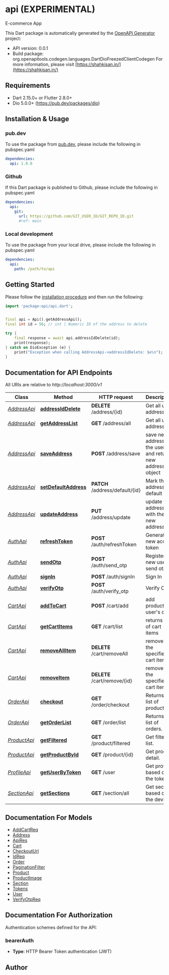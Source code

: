 # api (EXPERIMENTAL)
E-commerce App

This Dart package is automatically generated by the [OpenAPI Generator](https://openapi-generator.tech) project:

- API version: 0.0.1
- Build package: org.openapitools.codegen.languages.DartDioFreezedClientCodegen
For more information, please visit [https://shahkisan.in/](https://shahkisan.in/)

## Requirements

* Dart 2.15.0+ or Flutter 2.8.0+
* Dio 5.0.0+ (https://pub.dev/packages/dio)

## Installation & Usage

### pub.dev
To use the package from [pub.dev](https://pub.dev), please include the following in pubspec.yaml
```yaml
dependencies:
  api: 1.0.0
```

### Github
If this Dart package is published to Github, please include the following in pubspec.yaml
```yaml
dependencies:
  api:
    git:
      url: https://github.com/GIT_USER_ID/GIT_REPO_ID.git
      #ref: main
```

### Local development
To use the package from your local drive, please include the following in pubspec.yaml
```yaml
dependencies:
  api:
    path: /path/to/api
```

## Getting Started

Please follow the [installation procedure](#installation--usage) and then run the following:

```dart
import 'package:api/api.dart';


final api = Api().getAddressApi();
final int id = 56; // int | Numeric ID of the address to delete

try {
    final response = await api.addressIdDelete(id);
    print(response);
} catch on DioException (e) {
    print("Exception when calling AddressApi->addressIdDelete: $e\n");
}

```

## Documentation for API Endpoints

All URIs are relative to *http://localhost:3000/v1*

Class | Method | HTTP request | Description
------------ | ------------- | ------------- | -------------
[*AddressApi*](doc/AddressApi.md) | [**addressIdDelete**](doc/AddressApi.md#addressiddelete) | **DELETE** /address/{id} | Get all user addresses
[*AddressApi*](doc/AddressApi.md) | [**getAddressList**](doc/AddressApi.md#getaddresslist) | **GET** /address/all | Get all user addresses
[*AddressApi*](doc/AddressApi.md) | [**saveAddress**](doc/AddressApi.md#saveaddress) | **POST** /address/save | save new address for the user and return new address object
[*AddressApi*](doc/AddressApi.md) | [**setDefaultAddress**](doc/AddressApi.md#setdefaultaddress) | **PATCH** /address/default/{id} | Mark the address as default
[*AddressApi*](doc/AddressApi.md) | [**updateAddress**](doc/AddressApi.md#updateaddress) | **PUT** /address/update | update the address with the new address
[*AuthApi*](doc/AuthApi.md) | [**refreshToken**](doc/AuthApi.md#refreshtoken) | **POST** /auth/refreshToken | Generate new access token
[*AuthApi*](doc/AuthApi.md) | [**sendOtp**](doc/AuthApi.md#sendotp) | **POST** /auth/send_otp | Register new user &amp; send otp
[*AuthApi*](doc/AuthApi.md) | [**signIn**](doc/AuthApi.md#signin) | **POST** /auth/signIn | Sign In
[*AuthApi*](doc/AuthApi.md) | [**verifyOtp**](doc/AuthApi.md#verifyotp) | **POST** /auth/verify_otp | Verify OTP
[*CartApi*](doc/CartApi.md) | [**addToCart**](doc/CartApi.md#addtocart) | **POST** /cart/add | add product to user&#39;s cart
[*CartApi*](doc/CartApi.md) | [**getCartItems**](doc/CartApi.md#getcartitems) | **GET** /cart/list | returns list of cart items
[*CartApi*](doc/CartApi.md) | [**removeAllItem**](doc/CartApi.md#removeallitem) | **DELETE** /cart/removeAll | removes the specified cart item
[*CartApi*](doc/CartApi.md) | [**removeItem**](doc/CartApi.md#removeitem) | **DELETE** /cart/remove/{id} | removes the specified cart item
[*OrderApi*](doc/OrderApi.md) | [**checkout**](doc/OrderApi.md#checkout) | **GET** /order/checkout | Returns a list of products.
[*OrderApi*](doc/OrderApi.md) | [**getOrderList**](doc/OrderApi.md#getorderlist) | **GET** /order/list | Returns a list of orders.
[*ProductApi*](doc/ProductApi.md) | [**getFiltered**](doc/ProductApi.md#getfiltered) | **GET** /product/filtered | Get filtered list.
[*ProductApi*](doc/ProductApi.md) | [**getProductById**](doc/ProductApi.md#getproductbyid) | **GET** /product/{id} | Get product detail.
[*ProfileApi*](doc/ProfileApi.md) | [**getUserByToken**](doc/ProfileApi.md#getuserbytoken) | **GET** /user | Get profile based on the token
[*SectionApi*](doc/SectionApi.md) | [**getSections**](doc/SectionApi.md#getsections) | **GET** /section/all | Get section based on the device


## Documentation For Models

 - [AddCartReq](doc/AddCartReq.md)
 - [Address](doc/Address.md)
 - [ApiRes](doc/ApiRes.md)
 - [Cart](doc/Cart.md)
 - [CheckoutUrl](doc/CheckoutUrl.md)
 - [IdReq](doc/IdReq.md)
 - [Order](doc/Order.md)
 - [PaginationFilter](doc/PaginationFilter.md)
 - [Product](doc/Product.md)
 - [ProductImage](doc/ProductImage.md)
 - [Section](doc/Section.md)
 - [Tokens](doc/Tokens.md)
 - [User](doc/User.md)
 - [VerifyOtpReq](doc/VerifyOtpReq.md)


## Documentation For Authorization


Authentication schemes defined for the API:
### bearerAuth

- **Type**: HTTP Bearer Token authentication (JWT)


## Author



